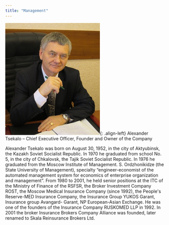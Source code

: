```yaml
---
title: "Management"
---
```


![image-left](/assets/images/gendirfoto.jpg){: .align-left}
Alexander Tsekalo – Chief Executive Officer, Founder and Owner
of the Company

Alexander Tsekalo was born on August 30, 1952, in the city of
Aktyubinsk, the Kazakh Soviet Socialist Republic.
In 1970 he graduated from school No. 5, in the city of Chkalovsk,
the Tajik Soviet Socialist Republic.
In 1976 he graduated from the Moscow Institute of Management. S.
Ordzhonikidze (the State University of Management), specialty
“engineer-economist of the automated management system for
economics of enterprise organization and management”.
From 1980 to 2001, he held senior positions at the ITC of the
Ministry of Finance of the RSFSR, the Broker Investment
Company ROST, the Moscow Medical Insurance Company (since
1992), the People&#39;s Reserve-MED Insurance Company, the
Insurance Group YUKOS Garant, Insurance group Avangard-
Garant, NP European-Asian Exchange.
He was one of the founders of the Insurance Company
RUSKOMED LLP in 1992.
In 2001 the broker Insurance Brokers Company Alliance was
founded, later renamed to Skala Reinsurance Brokers Ltd.